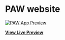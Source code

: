 # PAW website

[![PAW App Preview](https://astongemmy.github.io/images/favicon/PAW.webp)](https://astongemmy.github.io/index.html)

**[View Live Preview](https://astongemmy.github.io/index.html)**
